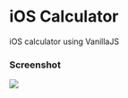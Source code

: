 # iOS Calculator
iOS calculator using VanillaJS

### Screenshot
<img src="https://user-images.githubusercontent.com/26537048/83363167-3cfe9b80-a3d2-11ea-875f-73276f3a204a.png">
